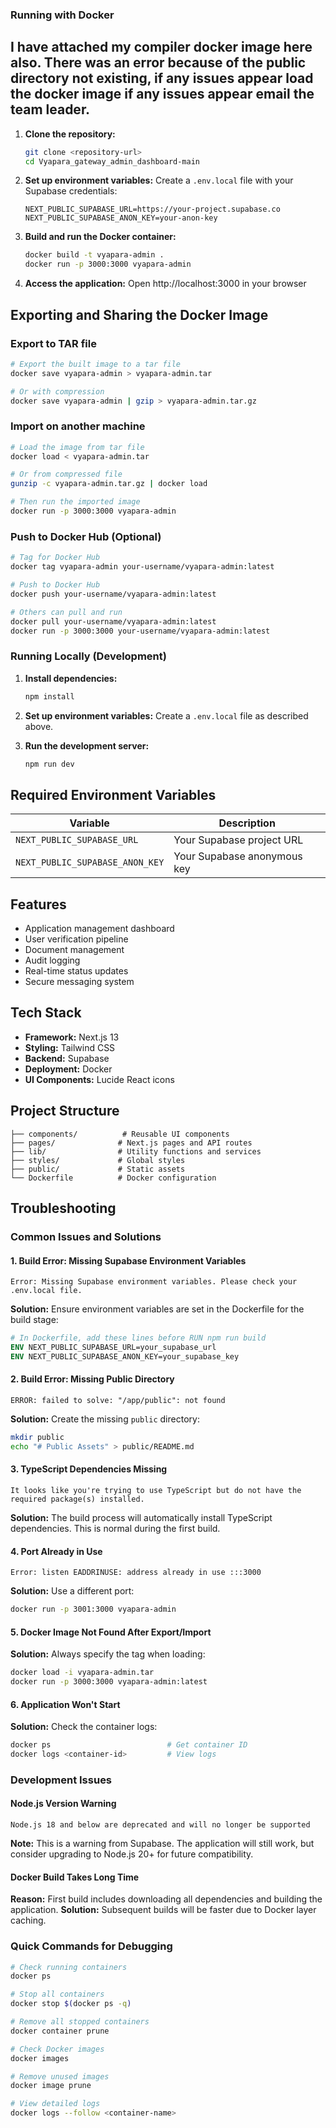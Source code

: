 ### Running with Docker
## I have attached my compiler docker image here also. There was an error because of the public directory not existing, if any issues appear load the docker image if any issues appear email the team leader.


1. **Clone the repository:**
   ```bash
   git clone <repository-url>
   cd Vyapara_gateway_admin_dashboard-main
   ```

2. **Set up environment variables:**
   Create a `.env.local` file with your Supabase credentials:
   ```env
   NEXT_PUBLIC_SUPABASE_URL=https://your-project.supabase.co
   NEXT_PUBLIC_SUPABASE_ANON_KEY=your-anon-key
   ```

3. **Build and run the Docker container:**
   ```bash
   docker build -t vyapara-admin .
   docker run -p 3000:3000 vyapara-admin
   ```

4. **Access the application:**
   Open http://localhost:3000 in your browser

## Exporting and Sharing the Docker Image

### Export to TAR file
```bash
# Export the built image to a tar file
docker save vyapara-admin > vyapara-admin.tar

# Or with compression
docker save vyapara-admin | gzip > vyapara-admin.tar.gz
```

### Import on another machine
```bash
# Load the image from tar file
docker load < vyapara-admin.tar

# Or from compressed file
gunzip -c vyapara-admin.tar.gz | docker load

# Then run the imported image
docker run -p 3000:3000 vyapara-admin
```

### Push to Docker Hub (Optional)
```bash
# Tag for Docker Hub
docker tag vyapara-admin your-username/vyapara-admin:latest

# Push to Docker Hub
docker push your-username/vyapara-admin:latest

# Others can pull and run
docker pull your-username/vyapara-admin:latest
docker run -p 3000:3000 your-username/vyapara-admin:latest
```

### Running Locally (Development)

1. **Install dependencies:**
   ```bash
   npm install
   ```

2. **Set up environment variables:**
   Create a `.env.local` file as described above.

3. **Run the development server:**
   ```bash
   npm run dev
   ```

## Required Environment Variables

| Variable | Description |
|----------|-------------|
| `NEXT_PUBLIC_SUPABASE_URL` | Your Supabase project URL |
| `NEXT_PUBLIC_SUPABASE_ANON_KEY` | Your Supabase anonymous key |

## Features

- Application management dashboard
- User verification pipeline
- Document management
- Audit logging
- Real-time status updates
- Secure messaging system

## Tech Stack

- **Framework:** Next.js 13
- **Styling:** Tailwind CSS
- **Backend:** Supabase
- **Deployment:** Docker
- **UI Components:** Lucide React icons

## Project Structure

```
├── components/          # Reusable UI components
├── pages/              # Next.js pages and API routes
├── lib/                # Utility functions and services
├── styles/             # Global styles
├── public/             # Static assets
└── Dockerfile          # Docker configuration
```

## Troubleshooting

### Common Issues and Solutions

#### 1. **Build Error: Missing Supabase Environment Variables**
```
Error: Missing Supabase environment variables. Please check your .env.local file.
```
**Solution:** Ensure environment variables are set in the Dockerfile for the build stage:
```dockerfile
# In Dockerfile, add these lines before RUN npm run build
ENV NEXT_PUBLIC_SUPABASE_URL=your_supabase_url
ENV NEXT_PUBLIC_SUPABASE_ANON_KEY=your_supabase_key
```

#### 2. **Build Error: Missing Public Directory**
```
ERROR: failed to solve: "/app/public": not found
```
**Solution:** Create the missing `public` directory:
```bash
mkdir public
echo "# Public Assets" > public/README.md
```

#### 3. **TypeScript Dependencies Missing**
```
It looks like you're trying to use TypeScript but do not have the required package(s) installed.
```
**Solution:** The build process will automatically install TypeScript dependencies. This is normal during the first build.

#### 4. **Port Already in Use**
```
Error: listen EADDRINUSE: address already in use :::3000
```
**Solution:** Use a different port:
```bash
docker run -p 3001:3000 vyapara-admin
```

#### 5. **Docker Image Not Found After Export/Import**
**Solution:** Always specify the tag when loading:
```bash
docker load -i vyapara-admin.tar
docker run -p 3000:3000 vyapara-admin:latest
```

#### 6. **Application Won't Start**
**Solution:** Check the container logs:
```bash
docker ps                          # Get container ID
docker logs <container-id>         # View logs
```

### Development Issues

#### Node.js Version Warning
```
Node.js 18 and below are deprecated and will no longer be supported
```
**Note:** This is a warning from Supabase. The application will still work, but consider upgrading to Node.js 20+ for future compatibility.

#### Docker Build Takes Long Time
**Reason:** First build includes downloading all dependencies and building the application.
**Solution:** Subsequent builds will be faster due to Docker layer caching.

### Quick Commands for Debugging

```bash
# Check running containers
docker ps

# Stop all containers
docker stop $(docker ps -q)

# Remove all stopped containers
docker container prune

# Check Docker images
docker images

# Remove unused images
docker image prune

# View detailed logs
docker logs --follow <container-name>
```